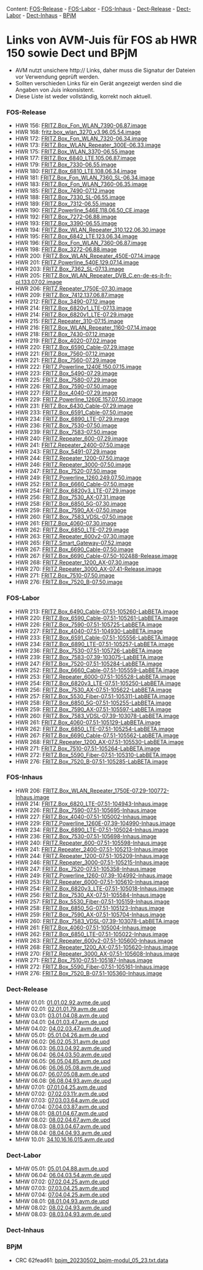 Content: [FOS-Release](#fos-release) - [FOS-Labor](#fos-labor) - [FOS-Inhaus](#fos-inhaus) - [Dect-Release](#dect-release) - [Dect-Labor](#dect-labor) - [Dect-Inhaus](#dect-inhaus) - [BPjM](#bpjm)
# Links von AVM-Juis für FOS ab HWR 150 sowie Dect und BPjM
 - AVM nutzt unsichere http:// Links, daher muss die Signatur der Dateien vor Verwendung geprüft werden.
 - Sollten verschieden Links für ein Gerät angezeigt werden sind die Angaben von Juis inkonsistent.
 - Diese Liste ist weder vollständig, korrekt noch aktuell.

### FOS-Release
 - HWR 156: [FRITZ.Box_Fon_WLAN_7390-06.87.image](http://download.avm.de/fritzbox/fritzbox-7390/deutschland/fritz.os/FRITZ.Box_Fon_WLAN_7390-06.87.image)
 - HWR 168: [fritz.box_wlan_3270_v3.96.05.54.image](ftp://ftp.avm.de/archive/fritz.box/fritzbox.wlan_3270_v3/firmware/deutsch/fritz.box_wlan_3270_v3.96.05.54.image)
 - HWR 172: [FRITZ.Box_Fon_WLAN_7320-06.34.image](http://ftp.avm.de/archive/fritz.box/fritzbox.fon_wlan_7320/firmware/deutsch/FRITZ.Box_Fon_WLAN_7320-06.34.image)
 - HWR 173: [FRITZ.Box_WLAN_Repeater_300E-06.33.image](http://download.avm.de/fritzwlan/fritzwlan-repeater-300e/deutschland/fritz.os/FRITZ.Box_WLAN_Repeater_300E-06.33.image)
 - HWR 175: [FRITZ.Box_WLAN_3370-06.55.image](http://ftp.avm.de/archive/fritz.box/fritzbox.wlan_3370/firmware/deutsch/FRITZ.Box_WLAN_3370-06.55.image)
 - HWR 177: [FRITZ.Box_6840_LTE.105.06.87.image](http://download.avm.de/fritzbox/fritzbox-6840-lte/deutschland/fritz.os/FRITZ.Box_6840_LTE.105.06.87.image)
 - HWR 179: [FRITZ.Box_7330-06.55.image](http://ftp.avm.de/archive/fritz.box/fritzbox.7330/firmware/deutsch/FRITZ.Box_7330-06.55.image)
 - HWR 180: [FRITZ.Box_6810_LTE.108.06.34.image](http://download.avm.de/fritzbox/fritzbox-6810-lte/deutschland/fritz.os//FRITZ.Box_6810_LTE.108.06.34.image)
 - HWR 181: [FRITZ.Box_Fon_WLAN_7360_SL-06.34.image](http://download.avm.de/fritzbox/fritzbox-7360-sl/deutschland/fritz.os/FRITZ.Box_Fon_WLAN_7360_SL-06.34.image)
 - HWR 183: [FRITZ.Box_Fon_WLAN_7360-06.35.image](http://download.avm.de/fritzbox/fritzbox-7360-v1/deutschland/fritz.os/FRITZ.Box_Fon_WLAN_7360-06.35.image)
 - HWR 185: [FRITZ.Box_7490-07.12.image](http://download.avm.de/firmware/7490/jz76373/3265348765/deutschland/fritz.os/FRITZ.Box_7490-07.12.image)
 - HWR 188: [FRITZ.Box_7330_SL-06.55.image](http://ftp.avm.de/archive/fritz.box/fritzbox.7330_sl/firmware/deutsch/FRITZ.Box_7330_SL-06.55.image)
 - HWR 189: [FRITZ.Box_7312-06.55.image](http://download.avm.de/fritzbox/fritzbox-7312/deutschland/fritz.os/FRITZ.Box_7312-06.55.image)
 - HWR 190: [FRITZ.Powerline_546E.118.06.50_CE.image](http://download.avm.de/firmware/546E/8723218764/CE/FRITZ.Powerline_546E.118.06.50_CE.image)
 - HWR 192: [FRITZ.Box_7272-06.88.image](http://download.avm.de/fritzbox/fritzbox-7272/deutschland/fritz.os/FRITZ.Box_7272-06.88.image)
 - HWR 193: [FRITZ.Box_3390-06.55.image](http://ftp.avm.de/archive/fritz.box/fritzbox.wlan_3390/firmware/deutsch/FRITZ.Box_3390-06.55.image)
 - HWR 194: [FRITZ.Box_WLAN_Repeater_310.122.06.30.image](http://ftp.avm.de/archive/fritz.box/fritz.wlan_repeater_310/x_misc/FRITZ.Box_WLAN_Repeater_310.122.06.30.image)
 - HWR 195: [FRITZ.Box_6842_LTE.123.06.34.image](http://download.avm.de/fritzbox/fritzbox-6842-lte/deutschland/fritz.os/FRITZ.Box_6842_LTE.123.06.34.image)
 - HWR 196: [FRITZ.Box_Fon_WLAN_7360-06.87.image](http://download.avm.de/fritzbox/fritzbox-7360-v2/deutschland/fritz.os/FRITZ.Box_Fon_WLAN_7360-06.87.image)
 - HWR 198: [FRITZ.Box_3272-06.88.image](http://download.avm.de/fritzbox/fritzbox-3272/deutschland/fritz.os/FRITZ.Box_3272-06.88.image)
 - HWR 200: [FRITZ.Box_WLAN_Repeater_450E-07.14.image](http://download.avm.de/fritzwlan/fritzwlan-repeater-450e/deutschland/fritz.os/FRITZ.Box_WLAN_Repeater_450E-07.14.image)
 - HWR 201: [FRITZ.Powerline_540E.129.07.14.image](http://download.avm.de/fritzpowerline/fritzpowerline-540e/deutschland/fritz.os/FRITZ.Powerline_540E.129.07.14.image)
 - HWR 203: [FRITZ.Box_7362_SL-07.13.image](http://download.avm.de/fritzbox/fritzbox-7362-sl/deutschland/fritz.os/FRITZ.Box_7362_SL-07.13.image)
 - HWR 205: [FRITZ.Box_WLAN_Repeater_DVB_C.en-de-es-it-fr-pl.133.07.02.image](http://download.avm.de/fritzwlan/fritzwlan-repeater-dvb-c/deutschland/fritz.os/FRITZ.Box_WLAN_Repeater_DVB_C.en-de-es-it-fr-pl.133.07.02.image)
 - HWR 206: [FRITZ.Repeater_1750E-07.30.image](http://download.avm.de/fritzwlan/fritzwlan-repeater-1750e/deutschland/fritz.os/FRITZ.Repeater_1750E-07.30.image)
 - HWR 209: [FRITZ.Box_7412.137.06.87.image](http://download.avm.de/fritzbox/fritzbox-7412/deutschland/fritz.os/FRITZ.Box_7412.137.06.87.image)
 - HWR 212: [FRITZ.Box_3490-07.12.image](http://download.avm.de/firmware/3490/jz76373/3754863962/deutschland/fritz.os/FRITZ.Box_3490-07.12.image)
 - HWR 214: [FRITZ.Box_6820v1_LTE-07.13.image](http://download.avm.de/firmware/6820LTE/jz76373/4585995216/deutschland/fritz.os/FRITZ.Box_6820v1_LTE-07.13.image)
 - HWR 214: [FRITZ.Box_6820v1_LTE-07.29.image](http://download.avm.de/fritzbox/fritzbox-6820-lte/deutschland/fritz.os/FRITZ.Box_6820v1_LTE-07.29.image)
 - HWR 215: [FRITZ.Repeater_310-07.15.image](http://download.avm.de/fritzwlan/fritzwlan-repeater-310-b/deutschland/fritz.os/FRITZ.Repeater_310_-07.15.image)
 - HWR 216: [FRITZ.Box_WLAN_Repeater_1160-07.14.image](http://download.avm.de/fritzwlan/fritzwlan-repeater-1160/deutschland/fritz.os/FRITZ.Box_WLAN_Repeater_1160-07.14.image)
 - HWR 218: [FRITZ.Box_7430-07.12.image](http://download.avm.de/firmware/7430/jz76373/9273521133/deutschland/fritz.os/FRITZ.Box_7430-07.12.image)
 - HWR 219: [FRITZ.Box_4020-07.02.image](http://ftp.avm.de/fritzbox/fritzbox-4020/deutschland/fritz.os/FRITZ.Box_4020-07.02.image)
 - HWR 220: [FRITZ.Box_6590_Cable-07.29.image](http://download.avm.de/fritzbox/fritzbox-6590-cable/deutschland/fritz.os/FRITZ.Box_6590_Cable-07.29.image)
 - HWR 221: [FRITZ.Box_7560-07.12.image](http://download.avm.de/firmware/7560/jz76373/2437443879/deutschland/fritz.os/FRITZ.Box_7560-07.12.image)
 - HWR 221: [FRITZ.Box_7560-07.29.image](http://download.avm.de/fritzbox/fritzbox-7560/deutschland/fritz.os/FRITZ.Box_7560-07.29.image)
 - HWR 222: [FRITZ.Powerline_1240E.150.07.15.image](http://download.avm.de/fritzpowerline/fritzpowerline-1240e/deutschland/fritz.os/FRITZ.Powerline_1240E.150.07.15.image)
 - HWR 223: [FRITZ.Box_5490-07.29.image](http://ftp.avm.de/fritzbox/fritzbox-5490/other/fritz.os/FRITZ.Box_5490-07.29.image)
 - HWR 225: [FRITZ.Box_7580-07.29.image](http://download.avm.de/fritzbox/fritzbox-7580/deutschland/fritz.os/FRITZ.Box_7580-07.29.image)
 - HWR 226: [FRITZ.Box_7590-07.50.image](http://download.avm.de/fritzbox/fritzbox-7590/deutschland/fritz.os/FRITZ.Box_7590-07.50.image)
 - HWR 227: [FRITZ.Box_4040-07.29.image](http://download.avm.de/fritzbox/fritzbox-4040/deutschland/fritz.os/FRITZ.Box_4040-07.29.image)
 - HWR 229: [FRITZ.Powerline_1260E.157.07.50.image](http://download.avm.de/fritzpowerline/fritzpowerline-1260e/deutschland/fritz.os/FRITZ.Powerline_1260E.157.07.50.image)
 - HWR 231: [FRITZ.Box_6430_Cable-07.29.image](http://download.avm.de/fritzbox/fritzbox-6430-cable/deutschland/fritz.os/FRITZ.Box_6430_Cable-07.29.image)
 - HWR 233: [FRITZ.Box_6591_Cable-07.50.image](http://download.avm.de/fritzbox/fritzbox-6591-cable/deutschland/fritz.os/FRITZ.Box_6591_Cable-07.50.image)
 - HWR 234: [FRITZ.Box_6890_LTE-07.29.image](http://download.avm.de/fritzbox/fritzbox-6890-lte/deutschland/fritz.os/FRITZ.Box_6890_LTE-07.29.image)
 - HWR 236: [FRITZ.Box_7530-07.50.image](http://download.avm.de/fritzbox/fritzbox-7530/deutschland/fritz.os/FRITZ.Box_7530-07.50.image)
 - HWR 239: [FRITZ.Box_7583-07.50.image](http://download.avm.de/fritzbox/fritzbox-7583/deutschland/fritz.os/FRITZ.Box_7583-07.50.image)
 - HWR 240: [FRITZ.Repeater_600-07.29.image](http://download.avm.de/fritzwlan/fritzrepeater-600/deutschland/fritz.os/FRITZ.Repeater_600-07.29.image)
 - HWR 241: [FRITZ.Repeater_2400-07.50.image](http://download.avm.de/fritzwlan/fritzrepeater-2400/deutschland/fritz.os/FRITZ.Repeater_2400-07.50.image)
 - HWR 243: [FRITZ.Box_5491-07.29.image](http://download.avm.de/fritzbox/fritzbox-5491/deutschland/fritz.os/FRITZ.Box_5491-07.29.image)
 - HWR 244: [FRITZ.Repeater_1200-07.50.image](http://download.avm.de/fritzwlan/fritzrepeater-1200/deutschland/fritz.os/FRITZ.Repeater_1200-07.50.image)
 - HWR 246: [FRITZ.Repeater_3000-07.50.image](http://download.avm.de/fritzwlan/fritzrepeater-3000/deutschland/fritz.os/FRITZ.Repeater_3000-07.50.image)
 - HWR 247: [FRITZ.Box_7520-07.50.image](http://download.avm.de/fritzbox/fritzbox-7520/deutschland/fritz.os/FRITZ.Box_7520-07.50.image)
 - HWR 249: [FRITZ.Powerline_1260.249.07.50.image](http://download.avm.de/fritzpowerline/fritzpowerline-1260/deutschland/fritz.os/FRITZ.Powerline_1260.249.07.50.image)
 - HWR 252: [FRITZ.Box_6660_Cable-07.50.image](http://download.avm.de/fritzbox/fritzbox-6660-cable/deutschland/fritz.os/FRITZ.Box_6660_Cable-07.50.image)
 - HWR 254: [FRITZ.Box_6820v3_LTE-07.29.image](http://download.avm.de/fritzbox/fritzbox-6820-lte-v3/deutschland/fritz.os/FRITZ.Box_6820v3_LTE-07.29.image)
 - HWR 256: [FRITZ.Box_7530_AX-07.31.image](http://download.avm.de/fritzbox/fritzbox-7530-ax/deutschland/fritz.os/FRITZ.Box_7530_AX-07.31.image)
 - HWR 258: [FRITZ.Box_6850_5G-07.30.image](http://download.avm.de/fritzbox/fritzbox-6850-5g/deutschland/fritz.os/FRITZ.Box_6850_5G-07.30.image)
 - HWR 259: [FRITZ.Box_7590_AX-07.50.image](http://download.avm.de/fritzbox/fritzbox-7590-ax/deutschland/fritz.os/FRITZ.Box_7590_AX-07.50.image)
 - HWR 260: [FRITZ.Box_7583_VDSL-07.50.image](http://download.avm.de/fritzbox/fritzbox-7583-vdsl/deutschland/fritz.os/FRITZ.Box_7583_VDSL-07.50.image)
 - HWR 261: [FRITZ.Box_4060-07.30.image](http://download.avm.de/fritzbox/fritzbox-4060/other/fritz.os/FRITZ.Box_4060-07.30.image)
 - HWR 262: [FRITZ.Box_6850_LTE-07.29.image](http://download.avm.de/fritzbox/fritzbox-6850-lte/deutschland/fritz.os/FRITZ.Box_6850_LTE-07.29.image)
 - HWR 263: [FRITZ.Repeater_600v2-07.30.image](http://download.avm.de/fritzwlan/fritzrepeater-600v2/deutschland/fritz.os/FRITZ.Repeater_600v2-07.30.image)
 - HWR 265: [FRITZ.Smart_Gateway-07.52.image](http://download.avm.de/firmware/smartgateway/FRITZ.Smart_Gateway-07.52.image)
 - HWR 267: [FRITZ.Box_6690_Cable-07.50.image](http://download.avm.de/fritzbox/fritzbox-6690-cable/deutschland/fritz.os/FRITZ.Box_6690_Cable-07.50.image)
 - HWR 267: [FRITZ.Box_6690_Cable-07.50-102488-Release.image](http://download.avm.de/testfeld/6690/FRITZ.Box_6690_Cable-07.50-102488-Release.image)
 - HWR 268: [FRITZ.Repeater_1200_AX-07.30.image](http://download.avm.de/fritzwlan/fritzrepeater-1200-ax/deutschland/fritz.os/FRITZ.Repeater_1200_AX-07.30.image)
 - HWR 270: [FRITZ.Repeater_3000_AX-07.41-Release.image](https://download.avm.de/fritzwlan/fritzrepeater-3000-ax/deutschland/fritz.os/FRITZ.Repeater_3000_AX-07.41-Release.image)
 - HWR 271: [FRITZ.Box_7510-07.50.image](http://download.avm.de/fritzbox/fritzbox-7510/deutschland/fritz.os/FRITZ.Box_7510-07.50.image)
 - HWR 276: [FRITZ.Box_7520_B-07.50.image](http://download.avm.de/fritzbox/fritzbox-7520-B/deutschland/fritz.os/FRITZ.Box_7520_B-07.50.image)

### FOS-Labor
 - HWR 213: [FRITZ.Box_6490_Cable-07.51-105260-LabBETA.image](http://download.avm.de/labor/MOVE21NL1/6490Cable/FRITZ.Box_6490_Cable-07.51-105260-LabBETA.image)
 - HWR 220: [FRITZ.Box_6590_Cable-07.51-105261-LabBETA.image](http://download.avm.de/labor/MOVE21NL1/6590Cable/FRITZ.Box_6590_Cable-07.51-105261-LabBETA.image)
 - HWR 226: [FRITZ.Box_7590-07.51-105725-LabBETA.image](http://download.avm.de/labor/MOVE21NL1/7590/FRITZ.Box_7590-07.51-105725-LabBETA.image)
 - HWR 227: [FRITZ.Box_4040-07.51-104930-LabBETA.image](http://download.avm.de/labor/MOVE21NL1/4040/FRITZ.Box_4040-07.51-104930-LabBETA.image)
 - HWR 233: [FRITZ.Box_6591_Cable-07.51-105556-LabBETA.image](http://download.avm.de/labor/MOVE21NL1/6591Cable/FRITZ.Box_6591_Cable-07.51-105556-LabBETA.image)
 - HWR 234: [FRITZ.Box_6890_LTE-07.51-105257-LabBETA.image](http://download.avm.de/labor/MOVE21NL1/6890LTE/FRITZ.Box_6890_LTE-07.51-105257-LabBETA.image)
 - HWR 236: [FRITZ.Box_7530-07.51-105726-LabBETA.image](http://download.avm.de/labor/MOVE21NL1/7530/FRITZ.Box_7530-07.51-105726-LabBETA.image)
 - HWR 239: [FRITZ.Box_7583-07.39-103075-LabBETA.image](http://download.avm.de/labor/MOVE21/7583/FRITZ.Box_7583-07.39-103075-LabBETA.image)
 - HWR 247: [FRITZ.Box_7520-07.51-105284-LabBETA.image](http://download.avm.de/labor/MOVE21NL1/7520/FRITZ.Box_7520-07.51-105284-LabBETA.image)
 - HWR 252: [FRITZ.Box_6660_Cable-07.51-105559-LabBETA.image](http://download.avm.de/labor/MOVE21NL1/6660Cable/FRITZ.Box_6660_Cable-07.51-105559-LabBETA.image)
 - HWR 253: [FRITZ.Repeater_6000-07.51-105528-LabBETA.image](http://download.avm.de/labor/MOVE21NL1/6000/FRITZ.Repeater_6000-07.51-105528-LabBETA.image)
 - HWR 254: [FRITZ.Box_6820v3_LTE-07.51-105250-LabBETA.image](http://download.avm.de/labor/MOVE21NL1/6820v3LTE/FRITZ.Box_6820v3_LTE-07.51-105250-LabBETA.image)
 - HWR 256: [FRITZ.Box_7530_AX-07.51-105622-LabBETA.image](http://download.avm.de/labor/MOVE21NL1/7530AX/FRITZ.Box_7530_AX-07.51-105622-LabBETA.image)
 - HWR 257: [FRITZ.Box_5530_Fiber-07.51-105311-LabBETA.image](http://download.avm.de/labor/MOVE21NL1/5530Fiber/FRITZ.Box_5530_Fiber-07.51-105311-LabBETA.image)
 - HWR 258: [FRITZ.Box_6850_5G-07.51-105255-LabBETA.image](http://download.avm.de/labor/MOVE21NL1/68505G/FRITZ.Box_6850_5G-07.51-105255-LabBETA.image)
 - HWR 259: [FRITZ.Box_7590_AX-07.51-105597-LabBETA.image](http://download.avm.de/labor/MOVE21NL1/7590AX/FRITZ.Box_7590_AX-07.51-105597-LabBETA.image)
 - HWR 260: [FRITZ.Box_7583_VDSL-07.39-103078-LabBETA.image](http://download.avm.de/labor/MOVE21/7583VDSL/FRITZ.Box_7583_VDSL-07.39-103078-LabBETA.image)
 - HWR 261: [FRITZ.Box_4060-07.51-105129-LabBETA.image](http://download.avm.de/labor/MOVE21NL1/4060/FRITZ.Box_4060-07.51-105129-LabBETA.image)
 - HWR 262: [FRITZ.Box_6850_LTE-07.51-105254-LabBETA.image](http://download.avm.de/labor/MOVE21NL1/6850LTE/FRITZ.Box_6850_LTE-07.51-105254-LabBETA.image)
 - HWR 267: [FRITZ.Box_6690_Cable-07.51-105562-LabBETA.image](http://download.avm.de/labor/MOVE21NL1/6690Cable/FRITZ.Box_6690_Cable-07.51-105562-LabBETA.image)
 - HWR 268: [FRITZ.Repeater_1200_AX-07.51-105530-LabBETA.image](http://download.avm.de/labor/MOVE21NL1/1200AX/FRITZ.Repeater_1200_AX-07.51-105530-LabBETA.image)
 - HWR 271: [FRITZ.Box_7510-07.51-105264-LabBETA.image](http://download.avm.de/labor/MOVE21NL1/7510/FRITZ.Box_7510-07.51-105264-LabBETA.image)
 - HWR 272: [FRITZ.Box_5590_Fiber-07.51-105310-LabBETA.image](http://download.avm.de/labor/MOVE21NL1/5590Fiber/FRITZ.Box_5590_Fiber-07.51-105310-LabBETA.image)
 - HWR 276: [FRITZ.Box_7520_B-07.51-105285-LabBETA.image](http://download.avm.de/labor/MOVE21NL1/7520B/FRITZ.Box_7520_B-07.51-105285-LabBETA.image)

### FOS-Inhaus
 - HWR 206: [FRITZ.Box_WLAN_Repeater_1750E-07.29-100772-Inhaus.image](http://download.avm.de/inhaus/WU22PSQ19/1750E/FRITZ.Box_WLAN_Repeater_1750E-07.29-100772-Inhaus.image)
 - HWR 214: [FRITZ.Box_6820_LTE-07.51-104943-Inhaus.image](http://download.avm.de/inhaus/MOVE21NL1/6820LTE/FRITZ.Box_6820_LTE-07.51-104943-Inhaus.image)
 - HWR 226: [FRITZ.Box_7590-07.51-105695-Inhaus.image](http://download.avm.de/inhaus/MOVE21NL1/7590/FRITZ.Box_7590-07.51-105695-Inhaus.image)
 - HWR 227: [FRITZ.Box_4040-07.51-105002-Inhaus.image](http://download.avm.de/inhaus/MOVE21NL1/4040/FRITZ.Box_4040-07.51-105002-Inhaus.image)
 - HWR 229: [FRITZ.Powerline_1260E-07.39-104990-Inhaus.image](http://download.avm.de/inhaus/MOVE21/1260E/FRITZ.Powerline_1260E-07.39-104990-Inhaus.image)
 - HWR 234: [FRITZ.Box_6890_LTE-07.51-105024-Inhaus.image](http://download.avm.de/inhaus/MOVE21NL1/6890LTE/FRITZ.Box_6890_LTE-07.51-105024-Inhaus.image)
 - HWR 236: [FRITZ.Box_7530-07.51-105698-Inhaus.image](http://download.avm.de/inhaus/MOVE21NL1/7530/FRITZ.Box_7530-07.51-105698-Inhaus.image)
 - HWR 240: [FRITZ.Repeater_600-07.51-105598-Inhaus.image](http://download.avm.de/inhaus/MOVE21NL1/600/FRITZ.Repeater_600-07.51-105598-Inhaus.image)
 - HWR 241: [FRITZ.Repeater_2400-07.51-105213-Inhaus.image](http://download.avm.de/inhaus/MOVE21NL1/2400/FRITZ.Repeater_2400-07.51-105213-Inhaus.image)
 - HWR 244: [FRITZ.Repeater_1200-07.51-105209-Inhaus.image](http://download.avm.de/inhaus/MOVE21NL1/1200/FRITZ.Repeater_1200-07.51-105209-Inhaus.image)
 - HWR 246: [FRITZ.Repeater_3000-07.51-105215-Inhaus.image](http://download.avm.de/inhaus/MOVE21NL1/3000/FRITZ.Repeater_3000-07.51-105215-Inhaus.image)
 - HWR 247: [FRITZ.Box_7520-07.51-105358-Inhaus.image](http://download.avm.de/inhaus/MOVE21NL1/7520/FRITZ.Box_7520-07.51-105358-Inhaus.image)
 - HWR 249: [FRITZ.Powerline_1260-07.39-104992-Inhaus.image](http://download.avm.de/inhaus/MOVE21/1260/FRITZ.Powerline_1260-07.39-104992-Inhaus.image)
 - HWR 253: [FRITZ.Repeater_6000-07.51-105610-Inhaus.image](http://download.avm.de/inhaus/MOVE21NL1/6000/FRITZ.Repeater_6000-07.51-105610-Inhaus.image)
 - HWR 254: [FRITZ.Box_6820v3_LTE-07.51-105018-Inhaus.image](http://download.avm.de/inhaus/MOVE21NL1/6820v3LTE/FRITZ.Box_6820v3_LTE-07.51-105018-Inhaus.image)
 - HWR 256: [FRITZ.Box_7530_AX-07.51-105584-Inhaus.image](http://download.avm.de/inhaus/MOVE21NL1/7530AX/FRITZ.Box_7530_AX-07.51-105584-Inhaus.image)
 - HWR 257: [FRITZ.Box_5530_Fiber-07.51-105159-Inhaus.image](http://download.avm.de/inhaus/MOVE21NL1/5530Fiber/FRITZ.Box_5530_Fiber-07.51-105159-Inhaus.image)
 - HWR 258: [FRITZ.Box_6850_5G-07.51-105123-Inhaus.image](http://download.avm.de/inhaus/MOVE21NL1/68505G/FRITZ.Box_6850_5G-07.51-105123-Inhaus.image)
 - HWR 259: [FRITZ.Box_7590_AX-07.51-105704-Inhaus.image](http://download.avm.de/inhaus/MOVE21NL1/7590AX/FRITZ.Box_7590_AX-07.51-105704-Inhaus.image)
 - HWR 260: [FRITZ.Box_7583_VDSL-07.39-103078-LabBETA.image](http://download.avm.de/labor/MOVE21/7583VDSL/FRITZ.Box_7583_VDSL-07.39-103078-LabBETA.image)
 - HWR 261: [FRITZ.Box_4060-07.51-105004-Inhaus.image](http://download.avm.de/inhaus/MOVE21NL1/4060/FRITZ.Box_4060-07.51-105004-Inhaus.image)
 - HWR 262: [FRITZ.Box_6850_LTE-07.51-105022-Inhaus.image](http://download.avm.de/inhaus/MOVE21NL1/6850LTE/FRITZ.Box_6850_LTE-07.51-105022-Inhaus.image)
 - HWR 263: [FRITZ.Repeater_600v2-07.51-105600-Inhaus.image](http://download.avm.de/inhaus/MOVE21NL1/600v2/FRITZ.Repeater_600v2-07.51-105600-Inhaus.image)
 - HWR 268: [FRITZ.Repeater_1200_AX-07.51-105620-Inhaus.image](http://download.avm.de/inhaus/MOVE21NL1/1200AX/FRITZ.Repeater_1200_AX-07.51-105620-Inhaus.image)
 - HWR 270: [FRITZ.Repeater_3000_AX-07.51-105608-Inhaus.image](http://download.avm.de/inhaus/MOVE21NL1/3000AX/FRITZ.Repeater_3000_AX-07.51-105608-Inhaus.image)
 - HWR 271: [FRITZ.Box_7510-07.51-105187-Inhaus.image](http://download.avm.de/inhaus/MOVE21NL1/7510/FRITZ.Box_7510-07.51-105187-Inhaus.image)
 - HWR 272: [FRITZ.Box_5590_Fiber-07.51-105161-Inhaus.image](http://download.avm.de/inhaus/MOVE21NL1/5590Fiber/FRITZ.Box_5590_Fiber-07.51-105161-Inhaus.image)
 - HWR 276: [FRITZ.Box_7520_B-07.51-105360-Inhaus.image](http://download.avm.de/inhaus/MOVE21NL1/7520B/FRITZ.Box_7520_B-07.51-105360-Inhaus.image)

### Dect-Release
 - MHW 01.01: [01.01.02.92.avme.de.upd](http://download.avm.de/dect/0101/01.01.02.92.avme.de.upd)
 - MHW 02.01: [02.01.01.79.avm.de.upd](http://download.avm.de/dect/0201/02.01.01.79.avm.de.upd)
 - MHW 03.01: [03.01.04.08.avm.de.upd](http://download.avm.de/dect/0301/iq17/03.01.04.08.avm.de.upd)
 - MHW 04.01: [04.01.03.47.avm.de.upd](http://download.avm.de/dect/0401/p15/04.01.03.47.avm.de.upd)
 - MHW 04.02: [04.02.03.47.avm.de.upd](http://download.avm.de/dect/0402/p15/04.02.03.47.avm.de.upd)
 - MHW 05.01: [05.01.04.26.avm.de.upd](http://download.avm.de/dect/0501/mesh18/05.01.04.26.avm.de.upd)
 - MHW 06.02: [06.02.05.31.avm.de.upd](http://download.avm.de/dect/0602/move21_05.31/06.02.05.31.avm.de.upd)
 - MHW 06.03: [06.03.04.92.avm.de.upd](http://download.avm.de/dect/0603/move21/06.03.04.92.avm.de.upd)
 - MHW 06.04: [06.04.03.50.avm.de.upd](http://download.avm.de/dect/0604/p15/06.04.03.50.avm.de.upd)
 - MHW 06.05: [06.05.04.85.avm.de.upd](http://download.avm.de/dect/0605/iq17/06.05.04.85.avm.de.upd)
 - MHW 06.06: [06.06.05.08.avm.de.upd](http://download.avm.de/dect/0606/Move21/06.06.05.08.avm.de.upd)
 - MHW 06.07: [06.07.05.08.avm.de.upd](http://download.avm.de/dect/0607/Move21/06.07.05.08.avm.de.upd)
 - MHW 06.08: [06.08.04.93.avm.de.upd](http://download.avm.de/dect/0608/naut_test/06.08.04.93.avm.de.upd)
 - MHW 07.01: [07.01.04.25.avm.de.upd](http://download.avm.de/dect/0701/07.01.04.25.avm.de.upd)
 - MHW 07.02: [07.02.03.11r.avm.de.upd](http://download.avm.de/dect/0702/perf12r/07.02.03.11r.avm.de.upd)
 - MHW 07.03: [07.03.03.64.avm.de.upd](http://download.avm.de/dect/0703/p15/07.03.03.64.avm.de.upd)
 - MHW 07.04: [07.04.03.87.avm.de.upd](http://download.avm.de/dect/0704/c16/07.04.03.87.avm.de.upd)
 - MHW 08.01: [08.01.04.67.avm.de.upd](http://download.avm.de/dect/0801/psq19p2/08.01.04.67.avm.de.upd)
 - MHW 08.02: [08.02.04.67.avm.de.upd](http://download.avm.de/dect/0802/psq19p2/08.02.04.67.avm.de.upd)
 - MHW 08.03: [08.03.04.67.avm.de.upd](http://download.avm.de/dect/0803/psq19p2/08.03.04.67.avm.de.upd)
 - MHW 08.04: [08.04.04.93.avm.de.upd](http://download.avm.de/dect/0804/move21/08.04.04.93.avm.de.upd)
 - MHW 10.01: [34.10.16.16.015.avm.de.upd](http://download.avm.de/dect/1001/Release/34.10.16.16.015.avm.de.upd)

### Dect-Labor
 - MHW 05.01: [05.01.04.88.avm.de.upd](http://download.avm.de/dect/0501/move21/05.01.04.88.avm.de.upd)
 - MHW 06.04: [06.04.03.54.avm.de.upd](http://download.avm.de/dect/0604/p15/06.04.03.54.avm.de.upd)
 - MHW 07.02: [07.02.04.25.avm.de.upd](http://download.avm.de/dect/0702/move21/07.02.04.25.avm.de.upd)
 - MHW 07.03: [07.03.04.25.avm.de.upd](http://download.avm.de/dect/0703/move21/07.03.04.25.avm.de.upd)
 - MHW 07.04: [07.04.04.25.avm.de.upd](http://download.avm.de/dect/0704/move21/07.04.04.25.avm.de.upd)
 - MHW 08.01: [08.01.04.93.avm.de.upd](http://download.avm.de/dect/0801/move21/08.01.04.93.avm.de.upd)
 - MHW 08.02: [08.02.04.93.avm.de.upd](http://download.avm.de/dect/0802/move21/08.02.04.93.avm.de.upd)
 - MHW 08.03: [08.03.04.93.avm.de.upd](http://download.avm.de/dect/0803/move21/08.03.04.93.avm.de.upd)

### Dect-Inhaus

### BPjM
 - CRC 62fead61: [bpjm_20230502_bpjm-modul_05_23.txt.data](http://download.avm.de/bpjm/223903/bpjm_20230502_bpjm-modul_05_23.txt.data)
